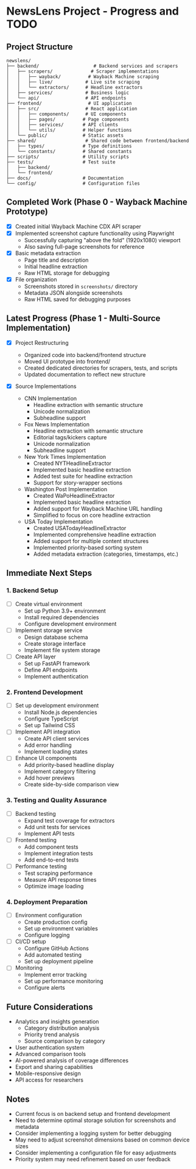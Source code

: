 # NewsLens Project - Progress and TODO

## Project Structure
```
newslens/
├── backend/                    # Backend services and scrapers
│   ├── scrapers/              # Scraper implementations
│   │   ├── wayback/          # Wayback Machine scraping
│   │   ├── live/            # Live site scraping
│   │   └── extractors/      # Headline extractors
│   ├── services/            # Business logic
│   └── api/                 # API endpoints
├── frontend/                 # UI application
│   ├── src/                 # React application
│   │   ├── components/      # UI components
│   │   ├── pages/          # Page components
│   │   ├── services/       # API clients
│   │   └── utils/          # Helper functions
│   └── public/             # Static assets
├── shared/                  # Shared code between frontend/backend
│   ├── types/              # Type definitions
│   └── constants/          # Shared constants
├── scripts/                # Utility scripts
├── tests/                  # Test suite
│   ├── backend/
│   └── frontend/
├── docs/                   # Documentation
└── config/                 # Configuration files
```

## Completed Work (Phase 0 - Wayback Machine Prototype)
- [x] Created initial Wayback Machine CDX API scraper
- [x] Implemented screenshot capture functionality using Playwright
  - Successfully capturing "above the fold" (1920x1080) viewport
  - Also saving full-page screenshots for reference
- [x] Basic metadata extraction
  - Page title and description
  - Initial headline extraction
  - Raw HTML storage for debugging
- [x] File organization
  - Screenshots stored in `screenshots/` directory
  - Metadata JSON alongside screenshots
  - Raw HTML saved for debugging purposes

## Latest Progress (Phase 1 - Multi-Source Implementation)
- [x] Project Restructuring
  - Organized code into backend/frontend structure
  - Moved UI prototype into frontend/
  - Created dedicated directories for scrapers, tests, and scripts
  - Updated documentation to reflect new structure

- [x] Source Implementations
  - CNN Implementation
    - Headline extraction with semantic structure
    - Unicode normalization
    - Subheadline support
  - Fox News Implementation
    - Headline extraction with semantic structure
    - Editorial tags/kickers capture
    - Unicode normalization
    - Subheadline support
  - New York Times Implementation
    - Created NYTHeadlineExtractor
    - Implemented basic headline extraction
    - Added test suite for headline extraction
    - Support for story-wrapper sections
  - Washington Post Implementation
    - Created WaPoHeadlineExtractor
    - Implemented basic headline extraction
    - Added support for Wayback Machine URL handling
    - Simplified to focus on core headline extraction
  - USA Today Implementation
    - Created USATodayHeadlineExtractor
    - Implemented comprehensive headline extraction
    - Added support for multiple content structures
    - Implemented priority-based sorting system
    - Added metadata extraction (categories, timestamps, etc.)

## Immediate Next Steps

### 1. Backend Setup
- [ ] Create virtual environment
  - Set up Python 3.9+ environment
  - Install required dependencies
  - Configure development environment
- [ ] Implement storage service
  - Design database schema
  - Create storage interface
  - Implement file system storage
- [ ] Create API layer
  - Set up FastAPI framework
  - Define API endpoints
  - Implement authentication

### 2. Frontend Development
- [ ] Set up development environment
  - Install Node.js dependencies
  - Configure TypeScript
  - Set up Tailwind CSS
- [ ] Implement API integration
  - Create API client services
  - Add error handling
  - Implement loading states
- [ ] Enhance UI components
  - Add priority-based headline display
  - Implement category filtering
  - Add hover previews
  - Create side-by-side comparison view

### 3. Testing and Quality Assurance
- [ ] Backend testing
  - Expand test coverage for extractors
  - Add unit tests for services
  - Implement API tests
- [ ] Frontend testing
  - Add component tests
  - Implement integration tests
  - Add end-to-end tests
- [ ] Performance testing
  - Test scraping performance
  - Measure API response times
  - Optimize image loading

### 4. Deployment Preparation
- [ ] Environment configuration
  - Create production config
  - Set up environment variables
  - Configure logging
- [ ] CI/CD setup
  - Configure GitHub Actions
  - Add automated testing
  - Set up deployment pipeline
- [ ] Monitoring
  - Implement error tracking
  - Set up performance monitoring
  - Configure alerts

## Future Considerations
- Analytics and insights generation
  - Category distribution analysis
  - Priority trend analysis
  - Source comparison by category
- User authentication system
- Advanced comparison tools
- AI-powered analysis of coverage differences
- Export and sharing capabilities
- Mobile-responsive design
- API access for researchers

## Notes
- Current focus is on backend setup and frontend development
- Need to determine optimal storage solution for screenshots and metadata
- Consider implementing a logging system for better debugging
- May need to adjust screenshot dimensions based on common device sizes
- Consider implementing a configuration file for easy adjustments
- Priority system may need refinement based on user feedback 
